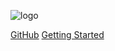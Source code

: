 ![logo](https://freemcserver.net/img/logo.png)

[GitHub](https://github.com/soyabn9/fmcs-help/)
[Getting Started](/en/README.md)
